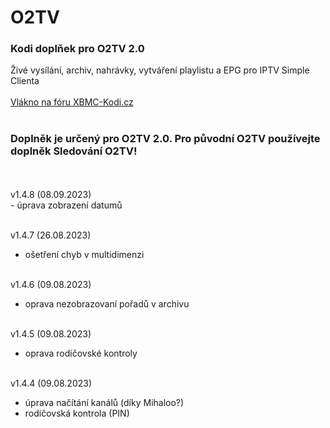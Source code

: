 <h1>O2TV</h1>
<p>
<h3>Kodi doplňek pro O2TV 2.0</h3>
<p>
Živé vysílání, archiv, nahrávky, vytváření playlistu a EPG pro IPTV Simple Clienta<br><br>
<a href="https://www.xbmc-kodi.cz/prispevek-o2tv">Vlákno na fóru XBMC-Kodi.cz</a><br><br>
<h3>Doplněk je určený pro O2TV 2.0. Pro původní O2TV používejte doplněk Sledování O2TV!</h3><br><br>
v1.4.8 (08.09.2023)<br>
- úprava zobrazení datumů<br><br>

v1.4.7 (26.08.2023)<br>
- ošetření chyb v multidimenzi<br><br>

v1.4.6 (09.08.2023)<br>
- oprava nezobrazovaní pořadů v archivu<br><br>

v1.4.5 (09.08.2023)<br>
- oprava rodičovské kontroly<br><br>

v1.4.4 (09.08.2023)<br>
- úprava načítání kanálů (díky Mihaloo?)<br>
- rodičovská kontrola (PIN)<br><br>
</p>
